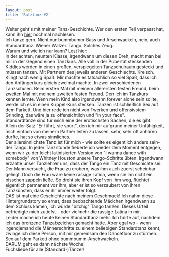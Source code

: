 ```yaml
---
layout: post
title: 'Balztanz #2'
---
```


Weiter geht's mit meiner Tanz-Geschichte.
Wer den ersten Teil verpasst hat, kann ihn [hier](http://fuchsgehtum.de/balztanz-1/) nochmal nachlesen.  
Ich tanze gern. Nicht nur bummbumm-Bass und Arschwackeln, nein, auch Standardtanz. Wiener Walzer. Tango. Solches Zeug.  
Warum und wie ich nur kann? Lest hier:  
In der achten, neunten Klasse, irgendwann um diesen Dreh, macht man bei mir in der Gegend einen Tanzkurs. Alle voll in der Pubertät steckenden Kiddies werden in einen großen, verspiegelten Tanzschulraum gesteckt und müssen tanzen. Mit Partnern des jeweils anderen Geschlechts. Kreisch.  
Klingt nach wenig Spaß. Mir machte es tatsächlich so viel Spaß, dass ich den Anfängerkurs gleich zweimal machte. In zwei verschiedenen Tanzschulen. Beim ersten Mal mit meinem allerersten festen Freund, beim zweiten Mal mit meinem zweiten festen Freund. Den ich im Tanzkurs kennen lernte. Wenn mein Kind also irgendwann forever alone sein sollte, werde ich es in einen Kuppel-Kurs stecken. Tanzen ist schließlich Sex auf dem Parkett. Und hier rede ich nicht von Twerken und offensivstem Grinding, das wäre ja zu offensichtlich und "in your face".  
Standardtänze sind für mich eine der erotischsten Sachen, die es gibt. Allein der Satz "Er  führt, sie spürt", den ich mir aufgrund meiner Unfähigkeit, mich einfach von meinem Partner leiten zu lassen, sehr, sehr oft anhören durfte, hat so etwas sinnliches.  
Der allersinnlichste Tanz ist für mich - wie sollte es eigentlich anders sein- der Tango. In jeder Tanzstunde fieberte ich wieder dem Moment entgegen, wenn wir zu der leicht latinisierten Version von "I wanna dance with somebody" von Whitney Houston unsere Tango-Schritte übten. Irgendwann erzählte unser Tanzlehrer uns, dass der Tango ein Tanz mit Geschichte sei: Der Mann versucht, die Frau zu erobern, was ihm auch zuerst scheinbar gelingt. Doch die Frau wäre keine rassige Latina, wenn sie ihn nicht ein bisschen zappeln ließe. So dreht sie ihren Kopf von ihm weg, flüchtet eigentlich permanent vor ihm, aber er ist so verzaubert von ihren Tanzkünsten, dass er ihr immer weiter folgt.  
DAS ist mal eine Geschichte nach meinem Geschmack!
Ich nahm diese Hintergrundstory so ernst, dass beobachtende Mädchen irgendwann zu dem Schluss kamen, ich würde "bitchig" Tango tanzen. Dieses Urteil befriedigte mich zutiefst - oder vielmehr die rassige Latina in mir.  
Leider mache ich heute keinen Standardtanz mehr. Ich hörte auf, nachdem ich das bronzene Tanzabzeichen gemacht hatte. Aber egal wo - wenn irgendjemand die Männerschritte zu einem beliebigen Standardtanz kennt, zwinge ich diese Person, mit mir gemeinsam den Dancefloor zu stürmen. Sex auf dem Parkett ohne bummbumm-Arschwackeln.  
DARUM geht es dann nächste Woche!  
Fuchsliebe für alle (Standard-)Tänzer!
